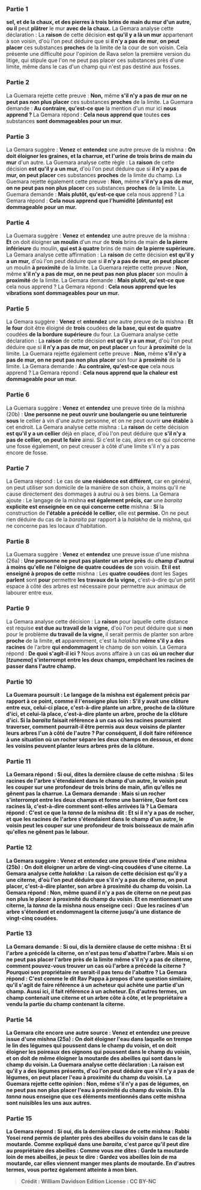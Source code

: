 
### Partie 1
<b>sel, et de la chaux, et des pierres à trois brins de main du mur d'un autre, ou il</b> peut <b>plâtrer</b> le mur <b>avec de la chaux.</b> La Gemara analyse cette déclaration : La <b>raison</b> de cette décision <b>est qu'il y a là un mur</b> appartenant à son voisin, d'où l'on peut déduire que si <b>il n'y a pas de mur</b>, <b>on peut placer</b> ces substances <b>proches</b> de la limite de la cour de son voisin. Cela présente une difficulté pour l'opinion de Rava selon la première version du litige, qui stipule que l'on ne peut pas placer ces substances près d'une limite, même dans le cas d'un champ qui n'est pas destiné aux fosses.

### Partie 2
La Guemara rejette cette preuve : <b>Non,</b> même <b>s'il n'y a pas de mur on ne peut pas non plus placer</b> ces substances <b>proches</b> de la limite. La Guemara demande : <b>Au contraire, qu'est-ce que</b> la mention d'un mur ici <b>nous apprend ? </b> La Gemara répond : <b>Cela nous apprend que</b> toutes <b>ces</b> substances <b>sont dommageables pour un mur.</b>

### Partie 3
La Gemara suggère : <b>Venez</b> et <b>entendez</b> une autre preuve de la mishna : <b>On doit éloigner les graines, et la charrue, et l'urine de trois brins de main du mur</b> d'un autre. La Guemara analyse cette règle : La <b>raison</b> de cette décision <b>est qu'il y a un mur,</b> d'où l'on peut déduire que si <b>il n'y a pas de mur, on peut placer</b> ces substances <b>proches</b> de la limite du champ. La Guemara rejette également cette preuve : <b>Non,</b> même <b>s'il n'y a pas de mur, on ne peut pas non plus placer</b> ces substances <b>proches</b> de la limite. La Guemara demande : <b>Mais plutôt, qu'est-ce que</b> cela nous apprend ? </b> La Gemara répond : <b>Cela nous apprend que l'humidité [<i>dimtunta</i>] est dommageable pour un mur.</b>

### Partie 4
La Guemara suggère : <b>Venez</b> et <b>entendez</b> une autre preuve de la mishna : <b>Et</b> on doit éloigner <b>un moulin</b> d'un mur de <b>trois</b> brins de main <b>de la pierre inférieure</b> du moulin, <b>qui est à quatre</b> brins de main <b>de la pierre supérieure.</b> La Gemara analyse cette affirmation : La <b>raison</b> de cette décision <b>est qu'il y a un mur,</b> d'où l'on peut déduire que si <b>il n'y a pas de mur, on peut placer</b> un moulin <b>à proximité</b> de la limite. La Guemara rejette cette preuve : <b>Non,</b> même <b>s'il n'y a pas de mur, on ne peut pas non plus placer</b> son moulin <b>à proximité</b> de la limite. La Gemara demande : <b>Mais plutôt, qu'est-ce que</b> cela nous apprend ? </b> La Gemara répond : <b>Cela nous apprend que les vibrations sont dommageables pour un mur.</b>

### Partie 5
La Gemara suggère : <b>Venez</b> et <b>entendez</b> une autre preuve de la mishna : <b>Et le four</b> doit être éloigné de <b>trois</b> coudées <b>de la base, qui est de quatre</b> coudées <b>de la bordure supérieure</b> du four. La Guemara analyse cette déclaration : La <b>raison</b> de cette décision <b>est qu'il y a un mur,</b> d'où l'on peut déduire que si <b>il n'y a pas de mur, on peut placer</b> un four <b>à proximité</b> de la limite. La Guemara rejette également cette preuve : <b>Non,</b> même <b>s'il n'y a pas de mur, on ne peut pas non plus placer</b> son four <b>à proximité</b> de la limite. La Gemara demande : <b>Au contraire, qu'est-ce que</b> cela nous apprend ? </b> La Gemara répond : <b>Cela nous apprend que la chaleur est dommageable pour un mur.</b>

### Partie 6
La Guemara suggère : <b>Venez</b> et <b>entendez</b> une preuve tirée de la mishna (20b) : <b>Une personne ne peut ouvrir une boulangerie ou une teinturerie sous</b> le cellier à vin d'une autre personne, et on ne peut</b> ouvrir <b>une étable</b> à cet endroit. La Gemara analyse cette mishna : La <b>raison</b> de cette décision <b>est qu'il y a un cellier</b> déjà en place, d'où l'on peut déduire que <b>s'il n'y a pas de cellier, on peut le faire</b> ainsi. Si c'est le cas, alors en ce qui concerne une fosse également, on peut creuser à côté d'une limite s'il n'y a pas encore de fosse.

### Partie 7
La Gemara répond : Le cas de <b>une résidence est différent,</b> car en général, on peut utiliser son domicile de la manière de son choix, à moins qu'il ne cause directement des dommages à autrui ou à ses biens. La Gemara ajoute : Le langage de la mishna <b>est également précis, car</b> une <i>baraita</i> <b>explicite est enseignée en ce qui concerne cette</b> mishna : <b>Si</b> la construction de <b>l'étable a précédé le cellier,</b> elle est <b>permise.</b> On ne peut rien déduire du cas de la <i>baraita</i> par rapport à la <i>halakha</i> de la mishna, qui ne concerne pas les locaux d'habitation.

### Partie 8
La Guemara suggère : <b>Venez</b> et <b>entendez</b> une preuve issue d'une mishna (26a) : <b>Une personne ne peut pas planter un arbre près</b> du <b>champ d'autrui à moins qu'elle ne l'éloigne de quatre coudées de</b> son voisin. <b>Et il est enseigné à propos de cette</b> mishna : Les <b>quatre coudées</b> dont les Sages <b>parlent</b> sont <b>pour</b> permettre <b>les travaux de la vigne,</b> c'est-à-dire qu'un petit espace à côté des arbres est nécessaire pour permettre aux animaux de labourer entre eux.

### Partie 9
La Gemara analyse cette décision : La <b>raison</b> pour laquelle cette distance est requise <b>est due au travail de la vigne,</b> d'où l'on peut déduire que si <b>non</b> pour le problème <b>du travail de la vigne, </b> il serait permis de planter son arbre <b>proche</b> de la limite, <b>et</b> apparemment, c'est la <i>halakha</i> <b>même s'il y a des racines</b> de l'arbre <b>qui endommagent</b> le champ de son voisin. La Gemara répond : <b>De quoi s'agit-il ici ?</b> Nous avons affaire à un cas <b>où un <b>rocher dur [<i>tzunema</i>] s'interrompt</b> entre les deux champs, empêchant les racines de passer dans l'autre champ.

### Partie 10
La Guemara poursuit : Le langage de la mishna <b>est également précis</b> par rapport à ce point, <b>comme il l'enseigne</b> plus loin : S'il y avait <b>une clôture entre eux, celui-ci place,</b> c'est-à-dire plante un arbre, <b>proche</b> de <b>la clôture d'ici, et celui-là place,</b> c'est-à-dire plante un arbre, <b>proche</b> de <b>la clôture d'ici.</b> Si la <i>baraïta</i> faisait référence à un cas où les racines pourraient traverser, comment pourrait-il être permis aux deux voisins de planter leurs arbres l'un à côté de l'autre ? Par conséquent, il doit faire référence à une situation où un rocher sépare les deux champs en dessous, et donc les voisins peuvent planter leurs arbres près de la clôture.

### Partie 11
La Gemara répond : <b>Si oui, dites la dernière clause</b> de cette mishna : Si <b>les racines</b> de l'arbre <b>s'étendaient dans</b> le champ <b>d'un autre,</b> le voisin <b>peut les couper sur une profondeur de trois brins de main, afin qu'elles ne gênent pas la charrue.</b> La Gemara demande : <b>Mais si un rocher s'interrompt</b> entre les deux champs et forme une barrière, <b>Que font</b> ces racines <b>là,</b> c'est-à-dire comment sont-elles arrivées là ? La Gemara répond : <b>C'est</b> ce que la <i>tanna</i> de la mishna <b>dit : Et si</b> il n'y a <b>pas de rocher, et que les racines</b> de l'arbre <b>s'étendaient dans</b> le champ <b>d'un autre,</b> le voisin <b>peut les couper sur une profondeur de trois boisseaux de main afin qu'elles ne gênent pas le labour.</b>

### Partie 12
La Gemara suggère : <b>Venez</b> et <b>entendez</b> une preuve tirée d'une mishna (25b) : <b>On doit éloigner un arbre de vingt-cinq coudées d'une citerne.</b> La Gemara analyse cette <i>halakha</i> : La <b>raison</b> de cette décision <b>est qu'il y a une citerne,</b> d'où l'on peut déduire que <b>s'il n'y a pas de citerne, on peut placer,</b> c'est-à-dire planter, son arbre <b>à proximité</b> du champ du voisin. La Gemara répond : <b>Non,</b> même <b>quand il n'y a pas de citerne on ne peut pas non plus le placer</b> <b>à proximité</b> du champ du voisin. <b>Et</b> en mentionnant une citerne, la <i>tanna</i> de la mishna <b>nous enseigne ceci : Que les racines</b> d'un arbre <b>s'étendent et endommagent la citerne jusqu'à</b> une distance de <b>vingt-cinq coudées</b>.

### Partie 13
La Gemara demande : <b>Si oui, dis la dernière clause</b> de cette mishna : <b>Et si l'arbre a précédé</b> la citerne, <b>on n'est pas</b> tenu d'<b>abattre</b> l'arbre. <b>Mais si</b> on <b>ne peut pas placer</b> l'arbre <b>près</b> de la limite même s'il n'y a pas de citerne, <b>comment pouvez-vous trouver</b> un cas où l'arbre a précédé la citerne ? Pourquoi son propriétaire ne serait-il pas tenu de l'abattre ? La Gemara répond : C'est <b>comme le dit Rav Pappa</b> à propos d'une question similaire, qu'il s'agit de faire référence <b>à un acheteur</b> qui achète une partie d'un champ. <b>Aussi</b> ici, il fait référence <b>à un acheteur.</b> En d'autres termes, un champ contenait une citerne et un arbre côte à côte, et le propriétaire a vendu la partie du champ contenant la citerne.

### Partie 14
La Gemara cite encore une autre source : <b>Venez</b> et <b>entendez</b> une preuve issue d'une mishna (25a) : <b>On doit éloigner l'eau dans laquelle on trempe le lin des légumes</b> qui poussent dans le champ du voisin, <b>et</b> on doit éloigner les <b>poireaux des oignons</b> qui poussent dans le champ du voisin, <b>et</b> on doit de même éloigner la <b>moutarde des abeilles</b> qui sont dans le champ du voisin. La Guemara analyse cette déclaration : La <b>raison est qu'il y a des légumes</b> présents, d'où l'on peut déduire que <b>s'il n'y a pas de légumes, on peut placer</b> l'eau <b>à proximité</b> du champ du voisin. La Guemara rejette cette opinion : <b>Non,</b> même <b>s'il n'y a pas de légumes, on ne peut pas non plus placer</b> l'eau <b>à proximité</b> du champ du voisin. <b>Et</b> la <i>tanna</i> <b>nous enseigne que ces</b> éléments mentionnés dans cette mishna <b>sont nuisibles les uns aux autres.</b>

### Partie 15
La Gemara répond : <b>Si oui, dis la dernière clause</b> de cette mishna : <b>Rabbi Yosei rend permis</b> de planter près des abeilles du voisin <b>dans le</b> cas de la <b>moutarde.</b> Comme expliqué dans une <i>baraita</i>, c'est <b>parce qu'il peut dire au</b> propriétaire des abeilles : <b>Comme vous me dites : Garde ta moutarde loin de mes abeilles,</b> je peux te dire : <b>Gardez vos abeilles loin de ma moutarde, car elles viennent manger mes plants de moutarde.</b> En d'autres termes, vous portez également atteinte à mon bien.

>Crédit : William Davidson Edition
>License : CC BY-NC